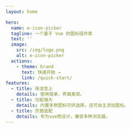 ```yaml
---
layout: home

hero:
  name: e-icon-picker
  tagline: 一个基于 Vue 的图标组件库
  text: ''
  image:
    src: /img/logo.png
    alt: e-icon-picker
  actions:
    - theme: brand
      text: 快速开始 →
      link: /quick-start/
features:
  - title: 简洁至上
    details: 使用简单，界面美观。
  - title: 功能强大
    details: 内置多款图标可供选择，还可自主添加图标。
  - title: 页面适配
    details: 专为vue而设计，兼容多种浏览器。
---
```

